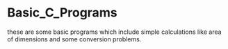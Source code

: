 # Basic_C_Programs
these are some basic programs which include simple calculations like area of dimensions and some conversion problems.
 
